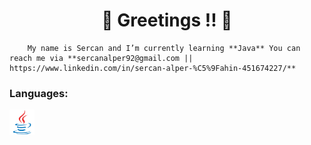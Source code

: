 <h1 align="center"> 👋 Greetings !! 👋 </h1>


        My name is Sercan and I’m currently learning **Java** You can reach me via **sercanalper92@gmail.com || https://www.linkedin.com/in/sercan-alper-%C5%9Fahin-451674227/**


<h3 align="left">Languages:</h3>
<p align="left"> </a> <a href="https://www.java.com" target="_blank" rel="noreferrer"> <img src="https://raw.githubusercontent.com/devicons/devicon/master/icons/java/java-original.svg" alt="java" width="40" height="40"/> 